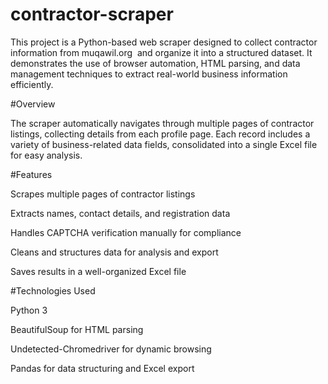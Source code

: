 # contractor-scraper
This project is a Python-based web scraper designed to collect contractor information from muqawil.org
 and organize it into a structured dataset. It demonstrates the use of browser automation, HTML parsing, and data management techniques to extract real-world business information efficiently.

#Overview

The scraper automatically navigates through multiple pages of contractor listings, collecting details from each profile page. Each record includes a variety of business-related data fields, consolidated into a single Excel file for easy analysis.

#Features

Scrapes multiple pages of contractor listings

Extracts names, contact details, and registration data

Handles CAPTCHA verification manually for compliance

Cleans and structures data for analysis and export

Saves results in a well-organized Excel file

#Technologies Used

Python 3

BeautifulSoup for HTML parsing

Undetected-Chromedriver for dynamic browsing

Pandas for data structuring and Excel export
